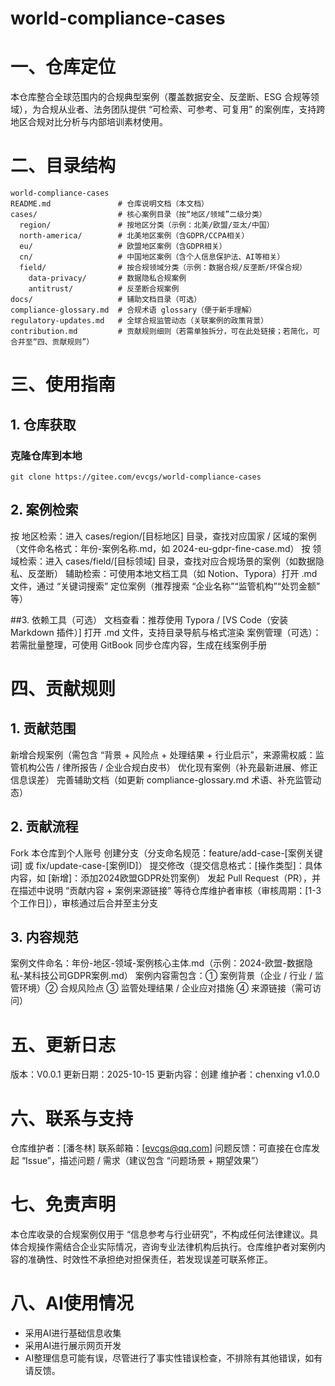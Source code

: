 # world-compliance-cases

# 一、仓库定位
本仓库整合全球范围内的合规典型案例（覆盖数据安全、反垄断、ESG 合规等领域），为合规从业者、法务团队提供 “可检索、可参考、可复用” 的案例库，支持跨地区合规对比分析与内部培训素材使用。

# 二、目录结构

```
world-compliance-cases
README.md               # 仓库说明文档（本文档）
cases/                  # 核心案例目录（按“地区/领域”二级分类）
  region/               # 按地区分类（示例：北美/欧盟/亚太/中国）
  north-america/        # 北美地区案例（含GDPR/CCPA相关）
  eu/                   # 欧盟地区案例（含GDPR相关）
  cn/                   # 中国地区案例（含个人信息保护法、AI等相关）
  field/                # 按合规领域分类（示例：数据合规/反垄断/环保合规）
    data-privacy/       # 数据隐私合规案例
    antitrust/          # 反垄断合规案例
docs/                   # 辅助文档目录（可选）
compliance-glossary.md  # 合规术语 glossary（便于新手理解）
regulatory-updates.md   # 全球合规监管动态（关联案例的政策背景）
contribution.md         # 贡献规则细则（若需单独拆分，可在此处链接；若简化，可合并至“四、贡献规则”）

```

# 三、使用指南
## 1. 仓库获取
### 克隆仓库到本地

```
git clone https://gitee.com/evcgs/world-compliance-cases
```

## 2. 案例检索
按 地区检索：进入 cases/region/[目标地区] 目录，查找对应国家 / 区域的案例（文件命名格式：年份-案例名称.md，如 2024-eu-gdpr-fine-case.md）
按 领域检索：进入 cases/field/[目标领域] 目录，查找对应合规场景的案例（如数据隐私、反垄断）
辅助检索：可使用本地文档工具（如 Notion、Typora）打开 .md 文件，通过 “关键词搜索” 定位案例（推荐搜索 “企业名称”“监管机构”“处罚金额” 等）

##3. 依赖工具（可选）
文档查看：推荐使用 Typora / [VS Code（安装 Markdown 插件）] 打开 .md 文件，支持目录导航与格式渲染
案例管理（可选）：若需批量整理，可使用 GitBook 同步仓库内容，生成在线案例手册

# 四、贡献规则

## 1. 贡献范围
新增合规案例（需包含 “背景 + 风险点 + 处理结果 + 行业启示”，来源需权威：监管机构公告 / 律所报告 / 企业合规白皮书）
优化现有案例（补充最新进展、修正信息误差）
完善辅助文档（如更新 compliance-glossary.md 术语、补充监管动态）

## 2. 贡献流程
Fork 本仓库到个人账号
创建分支（分支命名规范：feature/add-case-[案例关键词] 或 fix/update-case-[案例ID]）
提交修改（提交信息格式：[操作类型]：具体内容，如 [新增]：添加2024欧盟GDPR处罚案例）
发起 Pull Request（PR），并在描述中说明 “贡献内容 + 案例来源链接”
等待仓库维护者审核（审核周期：[1-3 个工作日]），审核通过后合并至主分支

## 3. 内容规范
案例文件命名：年份-地区-领域-案例核心主体.md（示例：2024-欧盟-数据隐私-某科技公司GDPR案例.md）
案例内容需包含：① 案例背景（企业 / 行业 / 监管环境）② 合规风险点 ③ 监管处理结果 / 企业应对措施 ④ 来源链接（需可访问）

# 五、更新日志
版本：V0.0.1
更新日期：2025-10-15
更新内容：创建
维护者：chenxing
v1.0.0

# 六、联系与支持
仓库维护者：[潘冬林]
联系邮箱：[evcgs@qq.com]
问题反馈：可直接在仓库发起 “Issue”，描述问题 / 需求（建议包含 “问题场景 + 期望效果”）

# 七、免责声明
本仓库收录的合规案例仅用于 “信息参考与行业研究”，不构成任何法律建议。具体合规操作需结合企业实际情况，咨询专业法律机构后执行。仓库维护者对案例内容的准确性、时效性不承担绝对担保责任，若发现误差可联系修正。

# 八、AI使用情况
- 采用AI进行基础信息收集
- 采用AI进行展示网页开发
- AI整理信息可能有误，尽管进行了事实性错误检查，不排除有其他错误，如有请反馈。
